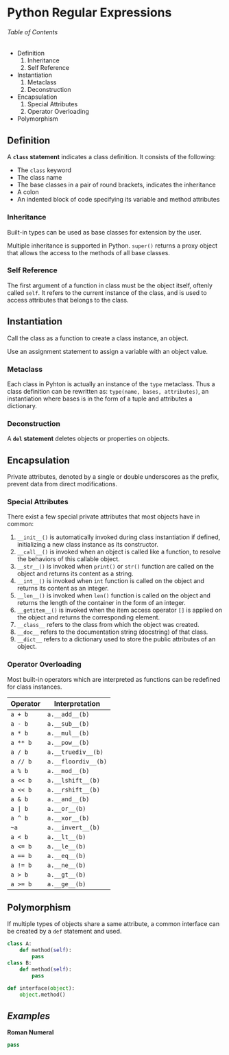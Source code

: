 # Python Regular Expressions


###### _Table of Contents_

- Definition
	1. Inheritance
	2. Self Reference
- Instantiation
    1. Metaclass
    2. Deconstruction
- Encapsulation
    1. Special Attributes
	2. Operator Overloading
- Polymorphism


## Definition

A **`class` statement** indicates a class definition.
It consists of the following:

- The `class` keyword
- The class name
- The base classes in a pair of round brackets, indicates the inheritance
- A colon
- An indented block of code specifying its variable and method attributes

### Inheritance

Built-in types can be used as base classes for extension by the user.

Multiple inheritance is supported in Python.
`super()` returns a proxy object that allows the access to the methods of all base classes.

### Self Reference

The first argument of a function in class must be the object itself, oftenly called `self`.
It refers to the current instance of the class, and is used to access attributes that belongs to the class.


## Instantiation

Call the class as a function to create a class instance, an object.

Use an assignment statement to assign a variable with an object value.

### Metaclass

Each class in Pyhton is actually an instance of the `type` metaclass.
Thus a class definition can be rewritten as: `type(name, bases, attributes)`, an instantiation where bases is in the form of a tuple and attributes a dictionary.

### Deconstruction

A **`del` statement** deletes objects or properties on objects.


## Encapsulation

Private attributes, denoted by a single or double underscores as the prefix, prevent data from direct modifications.

### Special Attributes

There exist a few special private attributes that most objects have in common:

1. `__init__()` is automatically invoked during class instantiation if defined, initializing a new class instance as its constructor.
2. `__call__()` is invoked when an object is called like a function, to resolve the behaviors of this callable object.
3. `__str__()` is invoked when `print()` or `str()` function are called on the object and returns its content as a string.
4. `__int__()` is invoked when `int` function is called on the object and returns its content as an integer.
5. `__len__()` is invoked when `len()` function is called on the object and returns the length of the container in the form of an integer.
6. `__getitem__()` is invoked when the item access operator `[]` is applied on the object and returns the corresponding element.
7. `__class__` refers to the class from which the object was created.
8. `__doc__` refers to the documentation string (docstring) of that class.
9. `__dict__` refers to a dictionary used to store the public attributes of an object.

### Operator Overloading

Most built-in operators which are interpreted as functions can be redefined for class instances.

| Operator | Interpretation |
|----------|----------------|
| `a + b`  | `a.__add__(b)` |
| `a - b`  | `a.__sub__(b)` |
| `a * b`  | `a.__mul__(b)` |
| `a ** b` | `a.__pow__(b)` |
| `a / b`  | `a.__truediv__(b)`  |
| `a // b` | `a.__floordiv__(b)` |
| `a % b`  | `a.__mod__(b)` |
| `a << b` | `a.__lshift__(b)`   |
| `a << b` | `a.__rshift__(b)`   |
| `a & b`  | `a.__and__(b)` |
| `a \| b` | `a.__or__(b)`  |
| `a ^ b`  | `a.__xor__(b)` |
| `~a`     | `a.__invert__(b)`   |
| `a < b`  | `a.__lt__(b)`  |
| `a <= b` | `a.__le__(b)`  |
| `a == b` | `a.__eq__(b)`  |
| `a != b` | `a.__ne__(b)`  |
| `a > b`  | `a.__gt__(b)`  |
| `a >= b` | `a.__ge__(b)`  |

## Polymorphism

If multiple types of objects share a same attribute, a common interface can be created by a `def` statement and used.

```python
class A:
    def method(self):
        pass
class B:
    def method(self):
        pass

def interface(object):
    object.method()
```


## *Examples*

**Roman Numeral**

```python
pass
```
